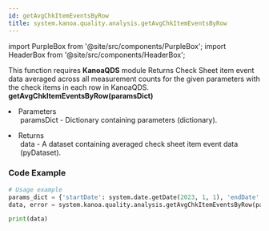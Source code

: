 ```yaml
---
id: getAvgChkItemEventsByRow
title: system.kanoa.quality.analysis.getAvgChkItemEventsByRow
---
```


import PurpleBox from '@site/src/components/PurpleBox';
import HeaderBox from '@site/src/components/HeaderBox';

<PurpleBox>This function requires <b>KanoaQDS</b> module</PurpleBox>
<HeaderBox header="Description">Returns Check Sheet item event data averaged across all measurement counts for the given parameters with the check items in each row in KanoaQDS.</HeaderBox>
<HeaderBox header="Syntax">
    <b>getAvgChkItemEventsByRow(paramsDict)</b>
    <li> Parameters <br />
        <ul>paramsDict - Dictionary containing parameters (dictionary).</ul>
    </li>
    <li> Returns <br />
        <ul>data - A dataset containing averaged check sheet item event data (pyDataset).</ul>
    </li>
</HeaderBox>

### Code Example
```python
# Usage example
params_dict = {'startDate': system.date.getDate(2023, 1, 1), 'endDate': system.date.getDate(2023, 12, 31), 'chkShtId': 123}
data, error = system.kanoa.quality.analysis.getAvgChkItemEventsByRow(paramsDict=params_dict)

print(data)

